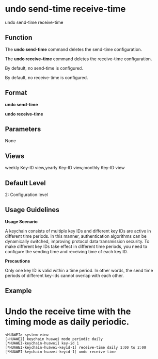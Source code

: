 undo send-time receive-time
===========================

undo send-time receive-time

Function
--------



The **undo send-time** command deletes the send-time configuration.

The **undo receive-time** command deletes the receive-time configuration.



By default, no send-time is configured.

By default, no receive-time is configured.




Format
------

**undo send-time**

**undo receive-time**


Parameters
----------

None

Views
-----

weekly Key-ID view,yearly Key-ID view,monthly Key-ID view


Default Level
-------------

2: Configuration level


Usage Guidelines
----------------

**Usage Scenario**



A keychain consists of multiple key IDs and different key IDs are active in different time periods. In this manner, authentication algorithms can be dynamically switched, improving protocol data transmission security. To make different key IDs take effect in different time periods, you need to configure the sending time and receiving time of each key ID.



**Precautions**



Only one key ID is valid within a time period. In other words, the send time periods of different key-ids cannot overlap with each other.




Example
-------

# Undo the receive time with the timing mode as daily periodic.
```
<HUAWEI> system-view
[~HUAWEI] keychain huawei mode periodic daily
[*HUAWEI-keychain-huawei] key-id 1
[*HUAWEI-keychain-huawei-keyid-1] receive-time daily 1:00 to 2:00
[*HUAWEI-keychain-huawei-keyid-1] undo receive-time

```